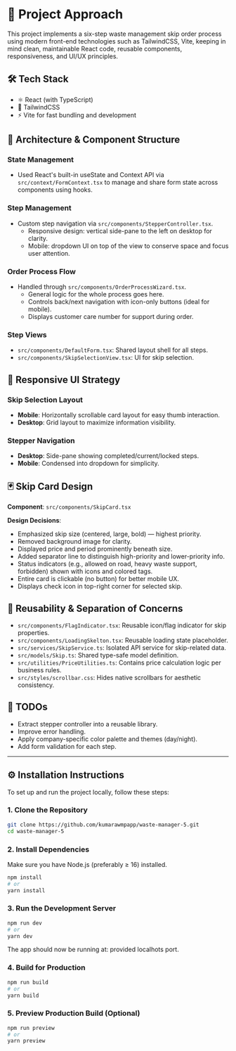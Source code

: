 # 🧠 Project Approach

This project implements a six-step waste management skip order process using modern front-end technologies such as TailwindCSS, Vite, keeping in mind clean, maintainable React code, reusable components, responsiveness, and UI/UX principles.

## 🛠 Tech Stack

- ⚛️ React (with TypeScript)
- 💨 TailwindCSS
- ⚡ Vite for fast bundling and development

## 🧩 Architecture & Component Structure

### State Management

- Used React's built-in useState and Context API via `src/context/FormContext.tsx` to manage and share form state across components using hooks.

### Step Management

- Custom step navigation via `src/components/StepperController.tsx`.
  - Responsive design: vertical side-pane to the left on desktop for clarity.
  - Mobile: dropdown UI on top of the view to conserve space and focus user attention.

### Order Process Flow

- Handled through `src/components/OrderProcessWizard.tsx`.
  - General logic for the whole process goes here.
  - Controls back/next navigation with icon-only buttons (ideal for mobile).
  - Displays customer care number for support during order.

### Step Views

- `src/components/DefaultForm.tsx`: Shared layout shell for all steps.
- `src/components/SkipSelectionView.tsx`: UI for skip selection.

## 📱 Responsive UI Strategy

### Skip Selection Layout

- **Mobile**: Horizontally scrollable card layout for easy thumb interaction.
- **Desktop**: Grid layout to maximize information visibility.

### Stepper Navigation

- **Desktop**: Side-pane showing completed/current/locked steps.
- **Mobile**: Condensed into dropdown for simplicity.

## 🃏 Skip Card Design

**Component**: `src/components/SkipCard.tsx`

**Design Decisions**:

- Emphasized skip size (centered, large, bold) — highest priority.
- Removed background image for clarity.
- Displayed price and period prominently beneath size.
- Added separator line to distinguish high-priority and lower-priority info.
- Status indicators (e.g., allowed on road, heavy waste support, forbidden) shown with icons and colored tags.
- Entire card is clickable (no button) for better mobile UX.
- Displays check icon in top-right corner for selected skip.

## 🔁 Reusability & Separation of Concerns

- `src/components/FlagIndicator.tsx`: Reusable icon/flag indicator for skip properties.
- `src/components/LoadingSkelton.tsx`: Reusable loading state placeholder.
- `src/services/SkipService.ts`: Isolated API service for skip-related data.
- `src/models/Skip.ts`: Shared type-safe model definition.
- `src/utilities/PriceUtilities.ts`: Contains price calculation logic per business rules.
- `src/styles/scrollbar.css`: Hides native scrollbars for aesthetic consistency.

## 📝 TODOs

- Extract stepper controller into a reusable library.
- Improve error handling.
- Apply company-specific color palette and themes (day/night).
- Add form validation for each step.

---

## ⚙️ Installation Instructions

To set up and run the project locally, follow these steps:

### 1. Clone the Repository

```bash
git clone https://github.com/kumarawmpapp/waste-manager-5.git
cd waste-manager-5
```

### 2. Install Dependencies

Make sure you have Node.js (preferably ≥ 16) installed.

```bash
npm install
# or
yarn install
```

### 3. Run the Development Server

```bash
npm run dev
# or
yarn dev
```

The app should now be running at: provided localhots port.

### 4. Build for Production

```bash
npm run build
# or
yarn build
```

### 5. Preview Production Build (Optional)

```bash
npm run preview
# or
yarn preview
```
